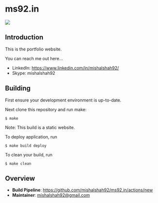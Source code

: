 # ms92.in

![](https://github.com/mishalshah92/ms92.in/workflows/website-ci/badge.svg)

## Introduction

This is the portfolio website.

You can reach me out here...

* LinkedIn: https://www.linkedin.com/in/mishalshah92/
* Skype: mishalshah92

## Building

First ensure your development environment is up-to-date. 

Next clone this repository and run make:

```shell script
$ make
```
Note: This build is a static website.
    
To deploy application, run

```shell script
$ make build deploy
```
    
To clean your build, run

```shell script
$ make clean
```
    
## Overview

- **Build Pipeline**: <https://github.com/mishalshah92/ms92.in/actions/new>
- **Maintainer**: mishalshah92@gmail.com